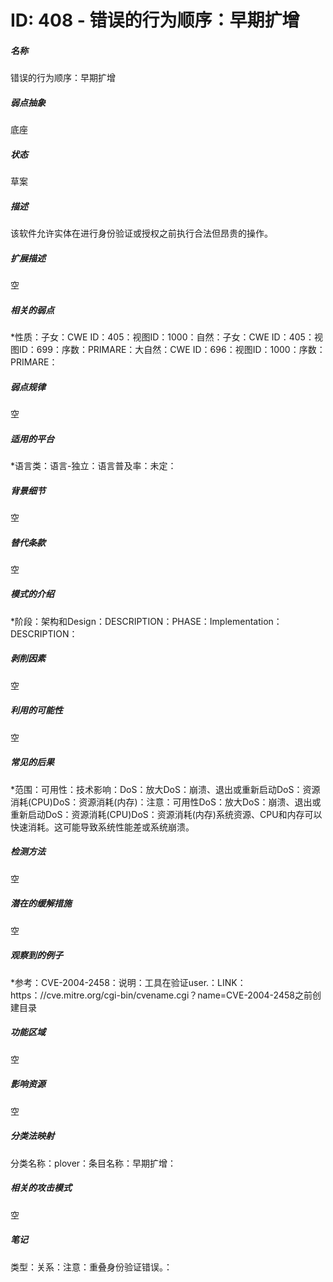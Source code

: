 # ID: 408 - 错误的行为顺序：早期扩增
<h5>名称</h5>错误的行为顺序：早期扩增
<h5>弱点抽象</h5>底座
<h5>状态</h5>草案
<h5>描述</h5>该软件允许实体在进行身份验证或授权之前执行合法但昂贵的操作。
<h5>扩展描述</h5>空
<h5>相关的弱点</h5>*性质：子女：CWE ID：405：视图ID：1000：自然：子女：CWE ID：405：视图ID：699：序数：PRIMARE：大自然：CWE ID：696：视图ID：1000：序数：PRIMARE：
<h5>弱点规律</h5>空
<h5>适用的平台</h5>*语言类：语言-独立：语言普及率：未定：
<h5>背景细节</h5>空
<h5>替代条款</h5>空
<h5>模式的介绍</h5>*阶段：架构和Design：DESCRIPTION：PHASE：Implementation：DESCRIPTION：
<h5>剥削因素</h5>空
<h5>利用的可能性</h5>空
<h5>常见的后果</h5>*范围：可用性：技术影响：DoS：放大DoS：崩溃、退出或重新启动DoS：资源消耗(CPU)DoS：资源消耗(内存)：注意：可用性DoS：放大DoS：崩溃、退出或重新启动DoS：资源消耗(CPU)DoS：资源消耗(内存)系统资源、CPU和内存可以快速消耗。这可能导致系统性能差或系统崩溃。
<h5>检测方法</h5>空
<h5>潜在的缓解措施</h5>空
<h5>观察到的例子</h5>*参考：CVE-2004-2458：说明：工具在验证user.：LINK：https：//cve.mitre.org/cgi-bin/cvename.cgi？name=CVE-2004-2458之前创建目录
<h5>功能区域</h5>空
<h5>影响资源</h5>空
<h5>分类法映射</h5>分类名称：plover：条目名称：早期扩增：
<h5>相关的攻击模式</h5>空
<h5>笔记</h5>类型：关系：注意：重叠身份验证错误。：

